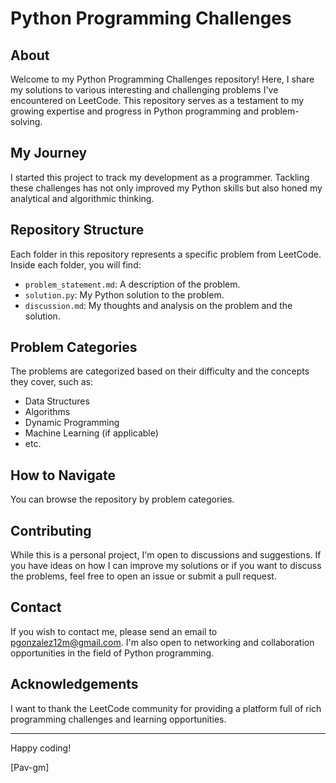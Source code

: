 # Python Programming Challenges

## About

Welcome to my Python Programming Challenges repository! Here, I share my solutions to various interesting and challenging problems I've encountered on LeetCode. This repository serves as a testament to my growing expertise and progress in Python programming and problem-solving.

## My Journey

I started this project to track my development as a programmer. Tackling these challenges has not only improved my Python skills but also honed my analytical and algorithmic thinking.

## Repository Structure

Each folder in this repository represents a specific problem from LeetCode. Inside each folder, you will find:
- `problem_statement.md`: A description of the problem.
- `solution.py`: My Python solution to the problem.
- `discussion.md`: My thoughts and analysis on the problem and the solution.

## Problem Categories

The problems are categorized based on their difficulty and the concepts they cover, such as:
- Data Structures
- Algorithms
- Dynamic Programming
- Machine Learning (if applicable)
- etc.

## How to Navigate

You can browse the repository by problem categories.

## Contributing

While this is a personal project, I'm open to discussions and suggestions. If you have ideas on how I can improve my solutions or if you want to discuss the problems, feel free to open an issue or submit a pull request.

## Contact

If you wish to contact me, please send an email to [pgonzalez12m@gmail.com](mailto:pgonzalez12m@gmail.com). I'm also open to networking and collaboration opportunities in the field of Python programming.

## Acknowledgements

I want to thank the LeetCode community for providing a platform full of rich programming challenges and learning opportunities.

---

Happy coding!

[Pav-gm]
